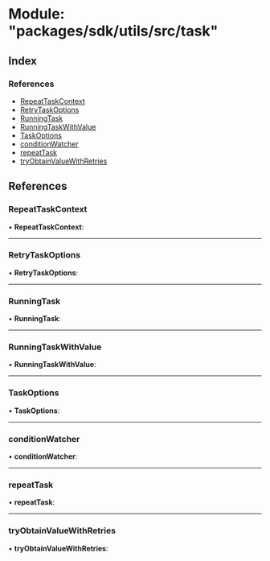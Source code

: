 # Module: "packages/sdk/utils/src/task"

## Index

### References

* [RepeatTaskContext](_packages_sdk_utils_src_task_.md#repeattaskcontext)
* [RetryTaskOptions](_packages_sdk_utils_src_task_.md#retrytaskoptions)
* [RunningTask](_packages_sdk_utils_src_task_.md#runningtask)
* [RunningTaskWithValue](_packages_sdk_utils_src_task_.md#runningtaskwithvalue)
* [TaskOptions](_packages_sdk_utils_src_task_.md#taskoptions)
* [conditionWatcher](_packages_sdk_utils_src_task_.md#conditionwatcher)
* [repeatTask](_packages_sdk_utils_src_task_.md#repeattask)
* [tryObtainValueWithRetries](_packages_sdk_utils_src_task_.md#tryobtainvaluewithretries)

## References

###  RepeatTaskContext

• **RepeatTaskContext**:

___

###  RetryTaskOptions

• **RetryTaskOptions**:

___

###  RunningTask

• **RunningTask**:

___

###  RunningTaskWithValue

• **RunningTaskWithValue**:

___

###  TaskOptions

• **TaskOptions**:

___

###  conditionWatcher

• **conditionWatcher**:

___

###  repeatTask

• **repeatTask**:

___

###  tryObtainValueWithRetries

• **tryObtainValueWithRetries**:

